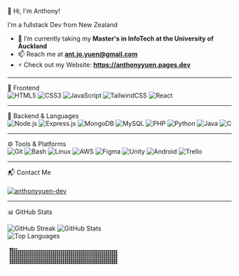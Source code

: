 👋 Hi, I'm Anthony!

I'm a fullstack Dev from New Zealand  

- 🌱 I’m currently taking my **Master's in InfoTech at the University of Auckland**  
- 📫 Reach me at **ant.jo.yuen@gmail.com**  
- ⚡ Check out my Website: **https://anthonyyuen.pages.dev**  

---

🎨 Frontend  
![HTML5](https://img.shields.io/badge/HTML5-E34F26?style=for-the-badge&logo=html5&logoColor=white) ![CSS3](https://img.shields.io/badge/CSS3-1572B6?style=for-the-badge&logo=css3&logoColor=white) ![JavaScript](https://img.shields.io/badge/JavaScript-F7DF1E?style=for-the-badge&logo=javascript&logoColor=black) ![TailwindCSS](https://img.shields.io/badge/TailwindCSS-06B6D4?style=for-the-badge&logo=tailwindcss&logoColor=white) ![React](https://img.shields.io/badge/React-20232A?style=for-the-badge&logo=react&logoColor=61DAFB)

---

🔧 Backend & Languages  
![Node.js](https://img.shields.io/badge/Node.js-339933?style=for-the-badge&logo=nodedotjs&logoColor=white) ![Express.js](https://img.shields.io/badge/Express.js-000000?style=for-the-badge&logo=express&logoColor=white) ![MongoDB](https://img.shields.io/badge/MongoDB-4EA94B?style=for-the-badge&logo=mongodb&logoColor=white) ![MySQL](https://img.shields.io/badge/MySQL-4479A1?style=for-the-badge&logo=mysql&logoColor=white) ![PHP](https://img.shields.io/badge/PHP-777BB4?style=for-the-badge&logo=php&logoColor=white) ![Python](https://img.shields.io/badge/Python-3776AB?style=for-the-badge&logo=python&logoColor=white) ![Java](https://img.shields.io/badge/Java-007396?style=for-the-badge&logo=java&logoColor=white) ![C](https://img.shields.io/badge/C-00599C?style=for-the-badge&logo=c&logoColor=white)

---

⚙️ Tools & Platforms  
![Git](https://img.shields.io/badge/Git-F05032?style=for-the-badge&logo=git&logoColor=white) ![Bash](https://img.shields.io/badge/Bash-4EAA25?style=for-the-badge&logo=gnubash&logoColor=white) ![Linux](https://img.shields.io/badge/Linux-FCC624?style=for-the-badge&logo=linux&logoColor=black) ![AWS](https://img.shields.io/badge/AWS-FF9900?style=for-the-badge&logo=amazonaws&logoColor=white) ![Figma](https://img.shields.io/badge/Figma-F24E1E?style=for-the-badge&logo=figma&logoColor=white) ![Unity](https://img.shields.io/badge/Unity-000000?style=for-the-badge&logo=unity&logoColor=white) ![Android](https://img.shields.io/badge/Android-3DDC84?style=for-the-badge&logo=android&logoColor=white) ![Trello](https://img.shields.io/badge/Trello-0052CC?style=for-the-badge&logo=trello&logoColor=white)

---

📬 Contact Me  
<a href="https://linkedin.com/in/anthonyyuen-dev" target="blank">  
  <img align="center" src="https://raw.githubusercontent.com/rahuldkjain/github-profile-readme-generator/master/src/images/icons/Social/linked-in-alt.svg" alt="anthonyyuen-dev" height="30" width="40" />  
</a>

---

📊 GitHub Stats  

![GitHub Streak](https://github-readme-streak-stats.herokuapp.com/?user=an1honyy) ![GitHub Stats](https://github-readme-stats.vercel.app/api?username=an1honyy&show_icons=true&locale=en)  
![Top Languages](https://github-readme-stats.vercel.app/api/top-langs?username=an1honyy&show_icons=true&locale=en&layout=compact) 

<picture>
  <source media="(prefers-color-scheme: dark)" srcset="https://raw.githubusercontent.com/An1honyY/An1honyY/output/github-contribution-grid-snake-dark.svg" />
  <source media="(prefers-color-scheme: light)" srcset="https://raw.githubusercontent.com/An1honyY/An1honyY/output/github-contribution-grid-snake.svg" />
  <img alt="github-snake" src="https://raw.githubusercontent.com/An1honyY/An1honyY/output/github-contribution-grid-snake.svg" width="50%" />
</picture>
<!-- ![Snake animation](https://github.com/An1honyY/An1honyY/blob/output/github-contribution-grid-snake.svg) -->
